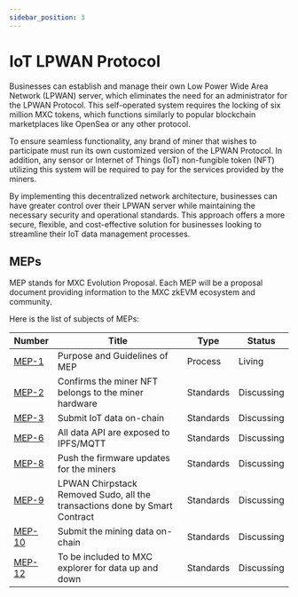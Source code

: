 ```yaml
---
sidebar_position: 3
---
```


# IoT LPWAN Protocol

Businesses can establish and manage their own Low Power Wide Area Network (LPWAN) server, which eliminates the need for an administrator for the LPWAN Protocol. This self-operated system requires the locking of six million MXC tokens, which functions similarly to popular blockchain marketplaces like OpenSea or any other protocol.

To ensure seamless functionality, any brand of miner that wishes to participate must run its own customized version of the LPWAN Protocol. In addition, any sensor or Internet of Things (IoT) non-fungible token (NFT) utilizing this system will be required to pay for the services provided by the miners.

By implementing this decentralized network architecture, businesses can have greater control over their LPWAN server while maintaining the necessary security and operational standards. This approach offers a more secure, flexible, and cost-effective solution for businesses looking to streamline their IoT data management processes.

## MEPs

MEP stands for MXC Evolution Proposal. Each MEP will be a proposal document providing information to the MXC zkEVM ecosystem and community.


Here is the list of subjects of MEPs:

| Number               | Title                                                      | Type      | Status  |
| -------------------- | ---------------------------------------------------------- | --------- | ------- |
| [MEP-1](https://)     | Purpose and Guidelines of MEP                              | Process   | Living  |
| [MEP-2](https://)    | Confirms the miner NFT belongs to the miner hardware       | Standards | Discussing |
| [MEP-3](https://)     | Submit IoT data on-chain                                   | Standards | Discussing |
| [MEP-6](https://)     | All data API are exposed to IPFS/MQTT                     | Standards | Discussing |
| [MEP-8](https://)     | Push the firmware updates for the miners                   | Standards | Discussing |
| [MEP-9](https://)     | LPWAN Chirpstack Removed Sudo, all the transactions done by Smart Contract | Standards | Discussing |
| [MEP-10](https://)   | Submit the mining data on-chain                           | Standards | Discussing |
| [MEP-12](https://)   | To be included to MXC explorer for data up and down       | Standards | Discussing |

